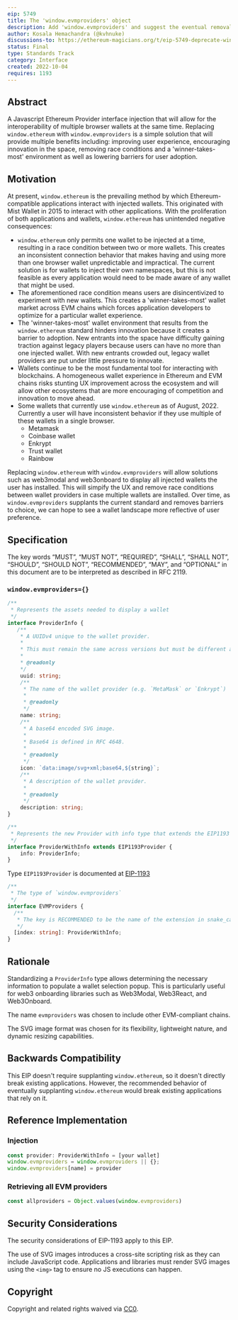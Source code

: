 ```yaml
---
eip: 5749
title: The 'window.evmproviders' object
description: Add 'window.evmproviders' and suggest the eventual removal of 'window.ethereum'
author: Kosala Hemachandra (@kvhnuke)
discussions-to: https://ethereum-magicians.org/t/eip-5749-deprecate-window-ethereum/11195
status: Final
type: Standards Track
category: Interface
created: 2022-10-04
requires: 1193
---
```



## Abstract

A Javascript Ethereum Provider interface injection that will allow for the interoperability of multiple browser wallets at the same time. Replacing `window.ethereum` with `window.evmproviders` is a simple solution that will provide multiple benefits including: improving user experience, encouraging innovation in the space, removing race conditions and a 'winner-takes-most' environment as well as lowering barriers for user adoption.

## Motivation

At present, `window.ethereum` is the prevailing method by which Ethereum-compatible applications interact with injected wallets. This originated with Mist Wallet in 2015 to interact with other applications. With the proliferation of both applications and wallets, `window.ethereum` has unintended negative consequences:

- `window.ethereum` only permits one wallet to be injected at a time, resulting in a race condition between two or more wallets. This creates an inconsistent connection behavior that makes having and using more than one browser wallet unpredictable and impractical. The current solution is for wallets to inject their own namespaces, but this is not feasible as every application would need to be made aware of any wallet that might be used.
- The aforementioned race condition means users are disincentivized to experiment with new wallets. This creates a 'winner-takes-most' wallet market across EVM chains which forces application developers to optimize for a particular wallet experience.
- The 'winner-takes-most' wallet environment that results from the `window.ethereum` standard hinders innovation because it creates a barrier to adoption. New entrants into the space have difficulty gaining traction against legacy players because users can have no more than one injected wallet. With new entrants crowded out, legacy wallet providers are put under little pressure to innovate.
- Wallets continue to be the most fundamental tool for interacting with blockchains. A homogeneous wallet experience in Ethereum and EVM chains risks stunting UX improvement across the ecosystem and will allow other ecosystems that are more encouraging of competition and innovation to move ahead.
- Some wallets that currently use `window.ethereum` as of August, 2022. Currently a user will have inconsistent behavior if they use multiple of these wallets in a single browser.
	- Metamask
	- Coinbase wallet
	- Enkrypt
	- Trust wallet
	- Rainbow

Replacing `window.ethereum` with `window.evmproviders` will allow solutions such as web3modal and web3onboard to display all injected wallets the user has installed. This will simpify the UX and remove race conditions between wallet providers in case multiple wallets are installed. Over time, as `window.evmproviders` supplants the current standard and removes barriers to choice, we can hope to see a wallet landscape more reflective of user preference.

## Specification

The key words “MUST”, “MUST NOT”, “REQUIRED”, “SHALL”, “SHALL NOT”, “SHOULD”, “SHOULD NOT”, “RECOMMENDED”, “MAY”, and “OPTIONAL” in this document are to be interpreted as described in RFC 2119.

### `window.evmproviders={}`

```typescript
/**
 * Represents the assets needed to display a wallet
 */
interface ProviderInfo {
   /**
    * A UUIDv4 unique to the wallet provider.
    *
    * This must remain the same across versions but must be different across channels. For example, MetaMask, Trust wallet and Enkrypt should each have different UUIDs, but MetaMask 10.22.2 and MetaMask 9.8.1 should have the same UUID.
    *
    * @readonly
    */
    uuid: string;
    /**
     * The name of the wallet provider (e.g. `MetaMask` or `Enkrypt`)
     *
     * @readonly
     */
    name: string;
    /**
     * A base64 encoded SVG image.
     *
     * Base64 is defined in RFC 4648.
     *
     * @readonly
     */
    icon: `data:image/svg+xml;base64,${string}`;
    /**
     * A description of the wallet provider.
     *
     * @readonly
     */
    description: string;
}
```

```typescript
/**
 * Represents the new Provider with info type that extends the EIP1193 provider
 */
interface ProviderWithInfo extends EIP1193Provider {
  	info: ProviderInfo;
}
```

Type `EIP1193Provider` is documented at [EIP-1193](https://eips.fyi/1193)

```typescript
/**
 * The type of `window.evmproviders`
 */
interface EVMProviders {
  /**
   * The key is RECOMMENDED to be the name of the extension in snake_case. It MUST contain only lowercase letters, numbers, and underscores.
   */
  [index: string]: ProviderWithInfo;
}
```

## Rationale

Standardizing a `ProviderInfo` type allows determining the necessary information to populate a wallet selection popup. This is particularly useful for web3 onboarding libraries such as Web3Modal, Web3React, and Web3Onboard.

The name `evmproviders` was chosen to include other EVM-compliant chains.

The SVG image format was chosen for its flexibility, lightweight nature, and dynamic resizing capabilities.

## Backwards Compatibility

This EIP doesn't require supplanting `window.ethereum`, so it doesn't directly break existing applications. However, the recommended behavior of eventually supplanting `window.ethereum` would break existing applications that rely on it.

## Reference Implementation

### Injection

```typescript
const provider: ProviderWithInfo = [your wallet]
window.evmproviders = window.evmproviders || {};
window.evmproviders[name] = provider
```

### Retrieving all EVM providers

```typescript
const allproviders = Object.values(window.evmproviders)
```

## Security Considerations

The security considerations of EIP-1193 apply to this EIP.

The use of SVG images introduces a cross-site scripting risk as they can include JavaScript code. Applications and libraries must render SVG images using the `<img>` tag to ensure no JS executions can happen.

## Copyright

Copyright and related rights waived via [CC0](/LICENSE.md).
